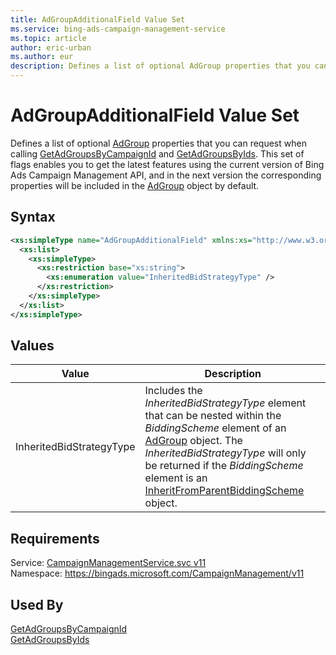 ```yaml
---
title: AdGroupAdditionalField Value Set
ms.service: bing-ads-campaign-management-service
ms.topic: article
author: eric-urban
ms.author: eur
description: Defines a list of optional AdGroup properties that you can request when calling [GetAdGroupsByCampaignId](../campaign-management-service/getadgroupsbycampaignid.md) and [GetAdGroupsByIds](../campaign-management-service/getadgroupsbyids.md).
---
```

# AdGroupAdditionalField Value Set
Defines a list of optional [AdGroup](../campaign-management-service/adgroup.md) properties that you can request when calling [GetAdGroupsByCampaignId](../campaign-management-service/getadgroupsbycampaignid.md) and [GetAdGroupsByIds](../campaign-management-service/getadgroupsbyids.md). This set of flags enables you to get the latest features using the current version of Bing Ads Campaign Management API, and in the next version the corresponding properties will be included in the [AdGroup](../campaign-management-service/adgroup.md) object by default.

## Syntax
```xml
<xs:simpleType name="AdGroupAdditionalField" xmlns:xs="http://www.w3.org/2001/XMLSchema">
  <xs:list>
    <xs:simpleType>
      <xs:restriction base="xs:string">
        <xs:enumeration value="InheritedBidStrategyType" />
      </xs:restriction>
    </xs:simpleType>
  </xs:list>
</xs:simpleType>
```

## <a name="values"></a>Values

|Value|Description|
|-----------|---------------|
|<a name="inheritedbidstrategytype"></a>InheritedBidStrategyType|Includes the *InheritedBidStrategyType* element that can be nested within the *BiddingScheme* element of an [AdGroup](../campaign-management-service/adgroup.md) object. The *InheritedBidStrategyType* will only be returned if the *BiddingScheme* element is an [InheritFromParentBiddingScheme](../campaign-management-service/inheritfromparentbiddingscheme.md) object.|

## Requirements
Service: [CampaignManagementService.svc v11](https://campaign.api.bingads.microsoft.com/Api/Advertiser/CampaignManagement/v11/CampaignManagementService.svc)  
Namespace: https://bingads.microsoft.com/CampaignManagement/v11  

## Used By
[GetAdGroupsByCampaignId](getadgroupsbycampaignid.md)  
[GetAdGroupsByIds](getadgroupsbyids.md)  
